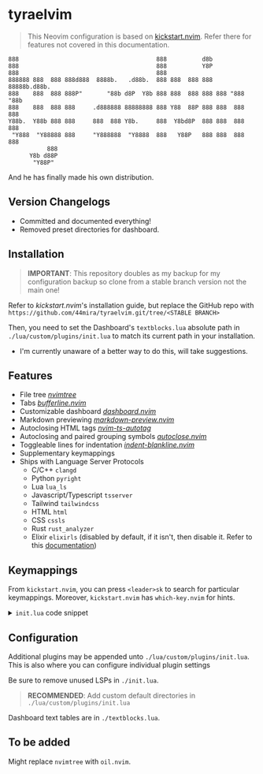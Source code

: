 
# tyraelvim

> This Neovim configuration is based on [kickstart.nvim](https://github.com/nvim-lua/kickstart.nvim).
> Refer there for features not covered in this documentation.

    888                                       888          d8b
    888                                       888          Y8P
    888                                       888
    888888 888  888 888d888  8888b.   .d88b.  888 888  888 888 88888b.d88b.
    888    888  888 888P"       "88b d8P  Y8b 888 888  888 888 888 "888 "88b
    888    888  888 888     .d888888 88888888 888 Y88  88P 888 888  888  888
    Y88b.  Y88b 888 888     888  888 Y8b.     888  Y8bd8P  888 888  888  888
     "Y888  "Y88888 888     "Y888888  "Y8888  888   Y88P   888 888  888  888
               888
          Y8b d88P
           "Y88P"
    
And he has finally made his own distribution.

## Version Changelogs

- Committed and documented everything!
- Removed preset directories for dashboard.

## Installation

> **IMPORTANT**: This repository doubles as my backup for my configuration backup so clone from a stable branch version not the main one!

Refer to *kickstart.nvim*'s installation guide, but replace the GitHub repo with `https://github.com/44mira/tyraelvim.git/tree/<STABLE BRANCH>`

Then, you need to set the Dashboard's `textblocks.lua` absolute path in `./lua/custom/plugins/init.lua` to match its current path in your installation.
- I'm currently unaware of a better way to do this, will take suggestions.

## Features

- File tree *[nvimtree](https://github.com/nvim-tree/nvim-tree.lua)*
- Tabs *[bufferline.nvim](https://github.com/akinsho/bufferline.nvim)*
- Customizable dashboard *[dashboard.nvim](https://github.com/MeanderingProgrammer/dashboard.nvim)*
- Markdown previewing *[markdown-preview.nvim](https://github.com/iamcco/markdown-preview.nvim)*
- Autoclosing HTML tags *[nvim-ts-autotag](https://github.com/windwp/nvim-ts-autotag)*
- Autoclosing and paired grouping symbols *[autoclose.nvim](https://github.com/m4xshen/autoclose.nvim)*
- Toggleable lines for indentation *[indent-blankline.nvim](https://github.com/lukas-reineke/indent-blankline.nvim)*
- Supplementary keymappings
- Ships with Language Server Protocols
    - C/C++ `clangd`
    - Python `pyright`
    - Lua `lua_ls`
    - Javascript/Typescript `tsserver`
    - Tailwind `tailwindcss`
    - HTML `html`
    - CSS `cssls`
    - Rust `rust_analyzer`
    - Elixir `elixirls` (disabled by default, if it isn't, then disable it. Refer to this [documentation](https://github.com/neovim/nvim-lspconfig/blob/master/doc/server_configurations.md#elixirls))

## Keymappings

From `kickstart.nvim`, you can press `<leader>sk` to search for particular keymappings. Moreover, `kickstart.nvim` has `which-key.nvim` for hints.

<details>
    <summary> <code>init.lua</code> code snippet</summary>

```lua
-- ./init.lua

-- shorthand for binding keymap
local bind = vim.keymap.set

-- Toggle the NvimTree
bind('n', '<leader>f', '<cmd>NvimTreeToggle<CR>', { desc = 'Open [F]ile Tree' })

-- Toggle lines for indented
bind('n', '<leader>i', '<cmd>IBLToggle<CR>', { desc = 'Toggle [I]ndent Blank Line' })

-- Additional normal bind shortcut for ergonomics
bind('i', 'jk', '<Esc>', { desc = 'Normal mode' })

-- Close a tab
bind('n', '<leader>bd', '<cmd>bd<CR>', { desc = '[B]uffer [D]elete' })

-- Cycle through tabs
bind('n', '<leader>[', '<cmd>BufferLineCyclePrev<CR>', { desc = '[[] Previous Buffer' })
bind('n', '<leader>]', '<cmd>BufferLineCycleNext<CR>', { desc = '[]] Next Buffer' })

-- Rearrange tabs
bind('n', '<leader>}', '<cmd>BufferLineMoveNext<CR>', { desc = '[}] Forward Buffer' })
bind('n', '<leader>{', '<cmd>BufferLineMovePrev<CR>', { desc = '[{] Backward Buffer' })

-- Jump to tab (Alt-1 to Alt-9)
for i = 1, 9 do
  bind('n', ('<M-%d>'):format(i), ('<cmd>BufferLineGoToBuffer %d<CR>'):format(i), { desc = ('Go to Buffer [%d]'):format(i) })
end

-- Markdown preview
bind('n', 'md', '<cmd>MarkdownPreviewToggle<CR>', { desc = 'Preview [M]ark[d]own' })
```
</details>

## Configuration

Additional plugins may be appended unto `./lua/custom/plugins/init.lua`. This is also where you can configure individual plugin settings

Be sure to remove unused LSPs in `./init.lua`.

> **RECOMMENDED**: Add custom default directories in `./lua/custom/plugins/init.lua`

Dashboard text tables are in `./textblocks.lua`.

## To be added

Might replace `nvimtree` with `oil.nvim`.
